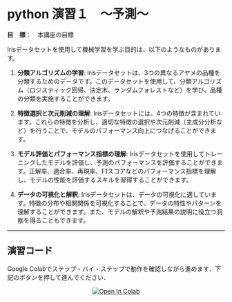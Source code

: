 # python 演習１　～予測～


**目　標**：　本講座の目標

Irisデータセットを使用して機械学習を学ぶ目的は、以下のようなものがあります。

1. **分類アルゴリズムの学習**: Irisデータセットは、3つの異なるアヤメの品種を分類するためのデータです。このデータセットを使用して、分類アルゴリズム（ロジスティック回帰、決定木、ランダムフォレストなど）を学び、品種の分類を実施することができます。

2. **特徴選択と次元削減の理解**: Irisデータセットには、4つの特徴が含まれています。これらの特徴を分析し、適切な特徴の選択や次元削減（主成分分析など）を行うことで、モデルのパフォーマンス向上につなげることができます。

3. **モデル評価とパフォーマンス指標の理解**: Irisデータセットを使用してトレーニングしたモデルを評価し、予測のパフォーマンスを評価することができます。正解率、適合率、再現率、F1スコアなどのパフォーマンス指標を理解し、モデルの性能を評価するスキルを習得することができます。

4. **データの可視化と解釈**: Irisデータセットは、データの可視化に適しています。特徴の分布や相関関係を可視化することで、データの特性やパターンを理解することができます。また、モデルの解釈や予測結果の説明に役立つ洞察を得ることもできます。


<hr>

## 演習コード
Google Colabでステップ・バイ・ステップで動作を確認しながら進めます．下記のボタンを押して進んでください．

<div align="center">
  <a href="https://colab.research.google.com/github/ARIM-Training/Training_python_2/blob/main/python_seminar_2.ipynb">
  <img src="https://colab.research.google.com/assets/colab-badge.svg" alt="Open In Colab"/>
</a>
</div>


